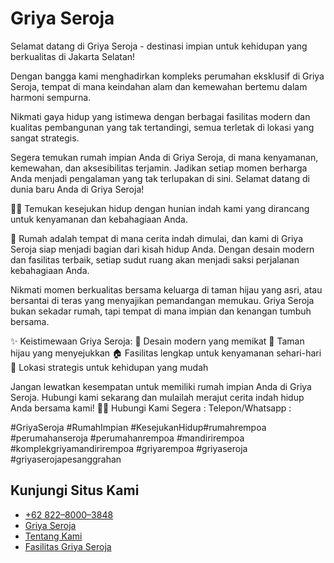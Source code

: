 
# Griya Seroja

Selamat datang di Griya Seroja - destinasi impian untuk kehidupan yang berkualitas di Jakarta Selatan!

Dengan bangga kami menghadirkan kompleks perumahan eksklusif di Griya Seroja, tempat di mana keindahan alam dan kemewahan bertemu dalam harmoni sempurna.

Nikmati gaya hidup yang istimewa dengan berbagai fasilitas modern dan kualitas pembangunan yang tak tertandingi, semua terletak di lokasi yang sangat strategis.

Segera temukan rumah impian Anda di Griya Seroja, di mana kenyamanan, kemewahan, dan aksesibilitas terjamin. Jadikan setiap momen berharga Anda menjadi pengalaman yang tak terlupakan di sini. Selamat datang di dunia baru Anda di Griya Seroja!

 🌺✨ Temukan kesejukan hidup dengan hunian indah kami yang dirancang untuk kenyamanan dan kebahagiaan Anda.


🏡 Rumah adalah tempat di mana cerita indah dimulai, dan kami di Griya Seroja siap menjadi bagian dari kisah hidup Anda. Dengan desain modern dan fasilitas terbaik, setiap sudut ruang akan menjadi saksi perjalanan kebahagiaan Anda.

Nikmati momen berkualitas bersama keluarga di taman hijau yang asri, atau bersantai di teras yang menyajikan pemandangan memukau. Griya Seroja bukan sekadar rumah, tapi tempat di mana impian dan kenangan tumbuh bersama.

✨ Keistimewaan Griya Seroja:
🌷 Desain modern yang memikat
🌳 Taman hijau yang menyejukkan
🏠 Fasilitas lengkap untuk kenyamanan sehari-hari
🌟 Lokasi strategis untuk kehidupan yang mudah

Jangan lewatkan kesempatan untuk memiliki rumah impian Anda di Griya Seroja. Hubungi kami sekarang dan mulailah merajut cerita indah hidup Anda bersama kami! 🏡💖
Hubungi Kami Segera : Telepon/Whatsapp :


#GriyaSeroja #RumahImpian #KesejukanHidup#rumahrempoa
#perumahanseroja
#perumahanrempoa
#mandirirempoa
#komplekgriyamandirirempoa
#griyarempoa
#griyaseroja
#griyaserojapesanggrahan


## Kunjungi Situs Kami
 - [+62 822–8000–3848](https://wa.wizard.id/b73ac1)
 - [Griya Seroja](https://griyaseroja.com/)
 - [Tentang Kami](https://griyaseroja.com/about-us/)
 - [Fasilitas Griya Seroja](https://griyaseroja.com/fasilitas-griya-seroja/)

